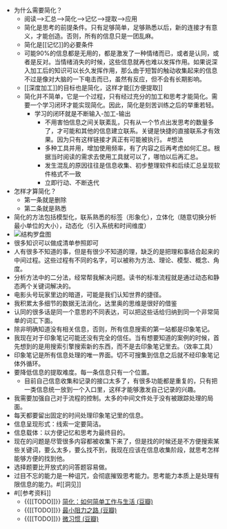 - 为什么需要简化？ 
    - 阅读-->汇总-->简化-->记忆-->提取-->应用
    - 简化是思考的前提条件。只有足够简单，足够熟悉以后，新的连接才有意义，才能创造。否则，所有的信息只是一团乱麻。
    - 简化是[[记忆]]的必要条件
    - 可能90%的信息都是无用的，都是激发了一种情绪而已，或者是认同，或者是反对。当情绪消失的时候，这些信息就再也难以发挥作用。如果说深入加工后的知识可以长久发挥作用，那么由于短暂的触动收集起来的信息不过是像对大脑的一下电击而已，虽然有反应，但不会有长期影响。
    - [[深度加工]]的目标也是简化，这样才能[[方便提取]]
    - 简化并不简单，它是一个过程，只有经过充分的加工和思考才能简化。需要一个学习闭环才能实现简化。因此，简化是刻苦训练之后的举重若轻。
        - 学习的闭环就是不断输入-加工-输出
            - 不用害怕信息之间关联紊乱，只有从一个节点出发思考的数量多了，才可能和其他的信息建立联系。关键是快捷的直接联系才有效果。因为只有这样链接才真正有可能被执行。 #想法
            - 多种工具并用，增加使用频率，有了内容之后再考虑如何汇总。根据当时阅读的需求去使用工具就可以了，哪怕以后再汇总。
            - 发生混乱的原因往往是信息收集、初步整理软件和后续汇总呈现软件格式不一致
            - 立即行动、不断迭代
- 怎样才算简化？
    - 第一条就是删除
    - 第二条就是熟悉
- 简化的方法包括模型化，联系熟悉的标签（形象化），立体化（随意切换分析最小单位的大小），动态化（引入系统和时间维度）
- ![](https://firebasestorage.googleapis.com/v0/b/firescript-577a2.appspot.com/o/imgs%2Fapp%2Fxinyiheng%2F95wLT7oTwo.jpg?alt=media&token=8aff9ce2-9dbf-4d66-a90c-ba885a9acf18)结构罗盘图
- 很多知识可以做成清单参照即可
- 人有很多不知道的事，但是有很少不知道的理，缺乏的是把理和事结合起来的中间过程。这些过程有不同的名字，可以被称为方法、理论、模型、概念、角度。
- 分析方法中的二分法，经常帮我解决问题。读书的标准流程就是通过动态和静态两个关键词解决的。
- 电影头号玩家里边的暗道，可能是我们认知世界的捷径。
- 我积累太多细节的数据无法消化，达里奥的思维是很好的借鉴
- 认同的很多话是同一个意思的不同表达，可以把这些话给归纳到同一个非常简单的词汇下面。
- 除非明确知道没有相关信息，否则，所有信息搜索的第一站都是印象笔记。
- 我现在对于印象笔记可能还没有完全的信任。当有想要知道的案例的时候，首先想到的是用搜索引擎搜索新的东西，而不是去印象笔记里去。（效率工具）
- 印象笔记是所有信息处理的唯一界面。切不可搜集到信息之后就不经印象笔记体外循环。
- 要降低信息的提取难度。每一条信息只有一个位置。
    - 目前自己信息收集和记录的接口太多了，有很多功能都是重复的，只有把一类信息统一放到一个入口里，这样才能够激发自己记录的兴趣。
- 我需要加强自己对于流程的控制。太多的中间文件处于没有被跟踪处理的局面。
- 每天都要留出固定的时间处理印象笔记里的信息。
- 信息呈现形式：线索一定要简洁。
- 信息载体：以方便记忆和思考为最终目的。
- 现在的问题是尽管很多内容都被收集下来了，但是找的时候还是不方便搜索某些关键词，要么太多，要么找不到，我现在应该在信息收集阶段，就思考怎样能够方便的找到他。
- 选择题要比开放式的问答题容易做。
- 过目不忘的能力是一种诅咒，会彻底摧毁思考能力。思考能力本质上是处理有限信息的能力。#[[洞见]]
- #[[参考资料]]
    - {{[[TODO]]}} [简化：如何简单工作与生活 (豆瓣)](https://book.douban.com/subject/26986079/)
    - {{[[TODO]]}} [最小阻力之路 (豆瓣)](https://book.douban.com/subject/35449832/)
    - {{[[TODO]]}} [微习惯 (豆瓣)](https://book.douban.com/subject/26877306/)
